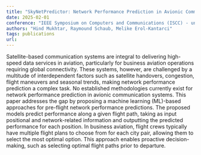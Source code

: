```yaml
---
title: "SkyNetPredictor: Network Performance Prediction in Avionic Communication using AI" 
date: 2025-02-01
conference: "IEEE Symposium on Computers and Communications (ISCC) - under submission"
authors: "Hind Mukhtar, Raymound Schaub, Melike Erol-Kantarci"
tags: publications
url: 
---
```

Satellite-based communication systems are integral to delivering high-speed data services in aviation, particularly for business aviation operations requiring global connectivity. These systems, however, are challenged by a multitude of interdependent factors such as satellite handovers, congestion, flight maneuvers and seasonal trends, making network performance prediction a complex task. No established methodologies currently exist for network performance prediction in avionic communication systems. This paper addresses the gap by proposing a machine learning (ML)-based approaches for pre-flight network performance predictions. The proposed models predict performance along a given flight path, taking as input positional and network-related information and outputting the predicted performance for each position. In business aviation, flight crews typically have multiple flight plans to choose from for each city pair, allowing them to select the most optimal option. This approach enables proactive decision-making, such as selecting optimal flight paths prior to departure.